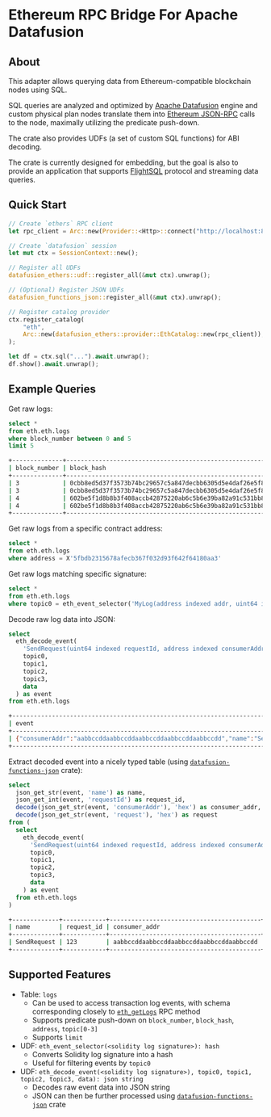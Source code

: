 # Ethereum RPC Bridge For Apache Datafusion

## About
This adapter allows querying data from Ethereum-compatible blockchain nodes using SQL.

SQL queries are analyzed and optimized by [Apache Datafusion](https://github.com/apache/arrow-datafusion) engine and custom physical plan nodes translate them into [Ethereum JSON-RPC](https://ethereum.org/en/developers/docs/apis/json-rpc/) calls to the node, maximally utilizing the predicate push-down.

The crate also provides UDFs (a set of custom SQL functions) for ABI decoding.

The crate is currently designed for embedding, but the goal is also to provide an application that supports [FlightSQL](https://arrow.apache.org/docs/format/FlightSql.html) protocol and streaming data queries.

## Quick Start
```rust
// Create `ethers` RPC client
let rpc_client = Arc::new(Provider::<Http>::connect("http://localhost:8545").await);

// Create `datafusion` session
let mut ctx = SessionContext::new();

// Register all UDFs
datafusion_ethers::udf::register_all(&mut ctx).unwrap();

// (Optional) Register JSON UDFs
datafusion_functions_json::register_all(&mut ctx).unwrap();

// Register catalog provider
ctx.register_catalog(
    "eth",
    Arc::new(datafusion_ethers::provider::EthCatalog::new(rpc_client)),
);

let df = ctx.sql("...").await.unwrap();
df.show().await.unwrap();
```

## Example Queries
Get raw logs:
```sql
select *
from eth.eth.logs
where block_number between 0 and 5
limit 5
```
```sh
+--------------+------------------------------------------------------------------+-------------------+------------------------------------------------------------------+-----------+------------------------------------------+------------------------------------------------------------------+------------------------------------------------------------------+------------------------------------------------------------------+--------+--------------------------------------------------------------------------------------------------------------------------------------------------------------------------------------------------+
| block_number | block_hash                                                       | transaction_index | transaction_hash                                                 | log_index | address                                  | topic0                                                           | topic1                                                           | topic2                                                           | topic3 | data                                                                                                                                                                                             |
+--------------+------------------------------------------------------------------+-------------------+------------------------------------------------------------------+-----------+------------------------------------------+------------------------------------------------------------------+------------------------------------------------------------------+------------------------------------------------------------------+--------+--------------------------------------------------------------------------------------------------------------------------------------------------------------------------------------------------+
| 3            | 0cbb8ed5d37f3573b74bc29657c5a847decbb6305d5e4daf26e5f8aa5e64b9e1 | 0                 | ddba13f2509c99ce7f194cf77d754b4134255e24c1b104eddc4cb690c5582379 | 0         | 5fbdb2315678afecb367f032d93f642f64180aa3 | d9e93ef3ac030ca8925f1725575c96d8a49bd825c0843a168225c1bb686bba67 | 000000000000000000000000f39fd6e51aad88f6f4ce6ab8827279cfffb92266 | 000000000000000000000000000000000000000000000000000000000000007b |        |                                                                                                                                                                                                  |
| 3            | 0cbb8ed5d37f3573b74bc29657c5a847decbb6305d5e4daf26e5f8aa5e64b9e1 | 0                 | ddba13f2509c99ce7f194cf77d754b4134255e24c1b104eddc4cb690c5582379 | 1         | 5fbdb2315678afecb367f032d93f642f64180aa3 | da343a831f3915a0c465305afdd6b0f1c8a3c85635bb14272bf16b6de3664a51 | 0000000000000000000000005fbdb2315678afecb367f032d93f642f64180aa3 |                                                                  |        | 00000000000000000000000000000000000000000000000000000000000000200000000000000000000000000000000000000000000000000000000000000005612d626172000000000000000000000000000000000000000000000000000000 |
| 4            | 602be5f1d8b8b3f408accb42875220ab6c5b6e39ba82a91c531bb8bc9fef0954 | 0                 | 554478d501eee16dcd25f6bd30be3a2251daf9a02e643d152fcfc59934a87fbd | 0         | e7f1725e7734ce288f8367e1bb143e90bb3f0512 | d9e93ef3ac030ca8925f1725575c96d8a49bd825c0843a168225c1bb686bba67 | 000000000000000000000000f39fd6e51aad88f6f4ce6ab8827279cfffb92266 | 000000000000000000000000000000000000000000000000000000000000007b |        |                                                                                                                                                                                                  |
| 4            | 602be5f1d8b8b3f408accb42875220ab6c5b6e39ba82a91c531bb8bc9fef0954 | 0                 | 554478d501eee16dcd25f6bd30be3a2251daf9a02e643d152fcfc59934a87fbd | 1         | e7f1725e7734ce288f8367e1bb143e90bb3f0512 | da343a831f3915a0c465305afdd6b0f1c8a3c85635bb14272bf16b6de3664a51 | 000000000000000000000000e7f1725e7734ce288f8367e1bb143e90bb3f0512 |                                                                  |        | 00000000000000000000000000000000000000000000000000000000000000200000000000000000000000000000000000000000000000000000000000000005612d626172000000000000000000000000000000000000000000000000000000 |
+--------------+------------------------------------------------------------------+-------------------+------------------------------------------------------------------+-----------+------------------------------------------+------------------------------------------------------------------+------------------------------------------------------------------+------------------------------------------------------------------+--------+--------------------------------------------------------------------------------------------------------------------------------------------------------------------------------------------------+
```

Get raw logs from a specific contract address:
```sql
select *
from eth.eth.logs
where address = X'5fbdb2315678afecb367f032d93f642f64180aa3'
```

Get raw logs matching specific signature:
```sql
select *
from eth.eth.logs
where topic0 = eth_event_selector('MyLog(address indexed addr, uint64 indexed id)')
```

Decode raw log data into JSON:
```sql
select
  eth_decode_event(
    'SendRequest(uint64 indexed requestId, address indexed consumerAddr, bytes request)',
    topic0,
    topic1,
    topic2,
    topic3,
    data
  ) as event
from eth.eth.logs
```
```sh
+-----------------------------------------------------------------------------------------------------------------------+
| event                                                                                                                 |
+-----------------------------------------------------------------------------------------------------------------------+
| {"consumerAddr":"aabbccddaabbccddaabbccddaabbccddaabbccdd","name":"SendRequest","request":"ff00bbaa","requestId":123} |
+-----------------------------------------------------------------------------------------------------------------------+
```

Extract decoded event into a nicely typed table (using [`datafusion-functions-json`](https://github.com/datafusion-contrib/datafusion-functions-json) crate):
```sql
select
  json_get_str(event, 'name') as name,
  json_get_int(event, 'requestId') as request_id,
  decode(json_get_str(event, 'consumerAddr'), 'hex') as consumer_addr,
  decode(json_get_str(event, 'request'), 'hex') as request
from (
  select
    eth_decode_event(
      'SendRequest(uint64 indexed requestId, address indexed consumerAddr, bytes request)',
      topic0,
      topic1,
      topic2,
      topic3,
      data
    ) as event
  from eth.eth.logs
)
```
```sh
+-------------+------------+------------------------------------------+----------+
| name        | request_id | consumer_addr                            | request  |
+-------------+------------+------------------------------------------+----------+
| SendRequest | 123        | aabbccddaabbccddaabbccddaabbccddaabbccdd | ff00bbaa |
+-------------+------------+------------------------------------------+----------+
```

## Supported Features
- Table: `logs`
  - Can be used to access transaction log events, with schema corresponding closely to [`eth_getLogs`](https://ethereum.org/en/developers/docs/apis/json-rpc/#eth_getlogs) RPC method
  - Supports predicate push-down on `block_number`, `block_hash`, `address`, `topic[0-3]`
  - Supports `limit`
- UDF: `eth_event_selector(<solidity log signature>): hash`
  - Converts Solidity log signature into a hash
  - Useful for filtering events by `topic0`
- UDF: `eth_decode_event(<solidity log signature>), topic0, topic1, topic2, topic3, data): json string`
  - Decodes raw event data into JSON string
  - JSON can then be further processed using [`datafusion-functions-json`](https://github.com/datafusion-contrib/datafusion-functions-json) crate
